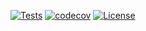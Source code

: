 [![Tests](https://github.com/fcbyk/fcbyk-cli/actions/workflows/test.yml/badge.svg)](https://github.com/fcbyk/fcbyk-cli/actions/workflows/test.yml)
[![codecov](https://codecov.io/gh/fcbyk/fcbyk-cli/branch/main/graph/badge.svg)](https://codecov.io/gh/fcbyk/fcbyk-cli)
[![License](https://img.shields.io/github/license/fcbyk/fcbyk-cli.svg)](https://github.com/fcbyk/fcbyk-cli/blob/main/LICENSE)